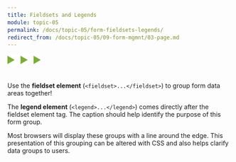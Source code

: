 ```yaml
---
title: Fieldsets and Legends
module: topic-05
permalink: /docs/topic-05/form-fieldsets-legends/
redirect_from: /docs/topic-05/09-form-mgmnt/03-page.md
---
```


<img src="./../../../img/arrow-divider.svg" style="width: 75px; border: none; margin: 0px 0 20px 0" />

Use the **fieldset element** (`<fieldset>...</fieldset>`) to group form data areas together!

The **legend element** (`<legend>...</legend>`) comes directly after the fieldset element tag. The caption should help identify the purpose of this form group.

Most browsers will display these groups with a line around the edge. This presentation of this grouping can be altered with CSS and also helps clarify data groups to users.

<div class="codepen-embed">
  <p data-height="600" data-theme-id="30567" data-slug-hash="RLjaPK" data-default-tab="html,result" data-user="Media-Ed-Online" data-embed-version="2" data-pen-title="Topic-05: Grouping Form Elements" class="codepen"></p>
</div>
